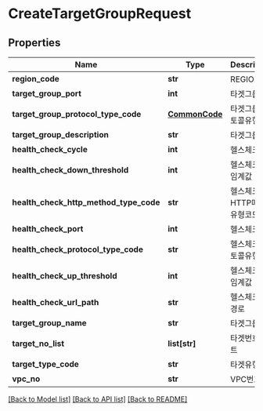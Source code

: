 # CreateTargetGroupRequest

## Properties
Name | Type | Description | Notes
------------ | ------------- | ------------- | -------------
**region_code** | **str** | REGION코드 | [optional] 
**target_group_port** | **int** | 타겟그룹포트 | [optional] 
**target_group_protocol_type_code** | [**CommonCode**](CommonCode.md) | 타겟그룹프로토콜유형코드 | 
**target_group_description** | **str** | 타겟그룹설명 | [optional] 
**health_check_cycle** | **int** | 헬스체크주기 | [optional] 
**health_check_down_threshold** | **int** | 헬스체크실패임계값 | [optional] 
**health_check_http_method_type_code** | **str** | 헬스체크HTTP메소드유형코드 | [optional] 
**health_check_port** | **int** | 헬스체크포트 | [optional] 
**health_check_protocol_type_code** | **str** | 헬스체크프로토콜유형코드 | 
**health_check_up_threshold** | **int** | 헬스체크정상임계값 | [optional] 
**health_check_url_path** | **str** | 헬스체크URL경로 | [optional] 
**target_group_name** | **str** | 타겟그룹이름 | [optional] 
**target_no_list** | **list[str]** | 타겟번호리스트 | [optional] 
**target_type_code** | **str** | 타겟유형코드 | [optional] 
**vpc_no** | **str** | VPC번호 | 

[[Back to Model list]](../README.md#documentation-for-models) [[Back to API list]](../README.md#documentation-for-api-endpoints) [[Back to README]](../README.md)


